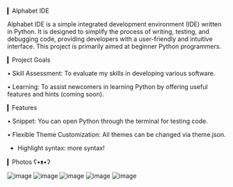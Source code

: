 ▎Alphabet IDE

Alphabet IDE is a simple integrated development environment (IDE) written in Python. 
It is designed to simplify the process of writing, testing, and debugging code, 
providing developers with a user-friendly and intuitive interface. 
This project is primarily aimed at beginner Python programmers.

▎Project Goals

• Skill Assessment: To evaluate my skills in developing various software.

• Learning: To assist newcomers in learning Python by offering useful features and hints (coming soon).

▎Features

• Snippet: You can open Python through the terminal for testing code.

• Flexible Theme Customization: All themes can be changed via theme.json.

* Highlight syntax: more syntax!

▎Photos ʕ•ᴥ•ʔ

![image](https://github.com/user-attachments/assets/f771cae5-3548-47fa-8d6a-b8a6eafaf130)
![image](https://github.com/user-attachments/assets/02ae6422-54a7-4c22-aa3a-3f9efc568b7b)
![image](https://github.com/user-attachments/assets/a4d6a827-0dd9-4817-8907-d76b8d075942)
![image](https://github.com/user-attachments/assets/88c359c2-2b65-4bc7-b6bf-2fa6761f4ba0)
![image](https://github.com/user-attachments/assets/b290d320-feed-4d49-926b-c4bab3c78d5b)




